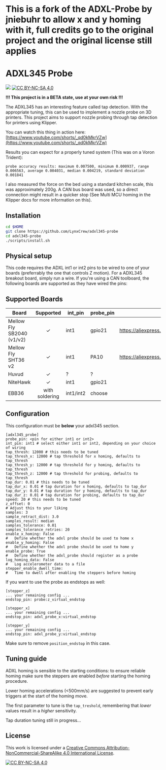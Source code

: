 # This is a fork of the ADXL-Probe by jniebuhr to allow x and y homing with it, full credits go to the original project and the original license still applies

# ADXL345 Probe
[![](https://dcbadge.vercel.app/api/server/APw7rgPGPf)](https://delta2.eu/discord)
[![CC BY-NC-SA 4.0][cc-by-nc-sa-shield]][cc-by-nc-sa]

**!!! This project is in a BETA state, use at your own risk !!!**

The ADXL345 has an interesting feature called tap detection. With the appropriate tuning, this can be used to implement a nozzle probe on 3D printers.
This project aims to support nozzle probing through tap detection for printers using Klipper.

You can watch this thing in action here:
[https://www.youtube.com/shorts/_qd0kMkrVZw](https://www.youtube.com/shorts/_qd0kMkrVZw)

Results you can expect for a properly tuned system (This was on a Voron Trident):

```
probe accuracy results: maximum 0.007500, minimum 0.000937, range 0.006563, average 0.004031, median 0.004219, standard deviation 0.001841
```

I also measured the force on the bed using a standard kitchen scale, this was approximately 200g. A CAN bus board was used, so a direct connection might result in a quicker stop (See Multi MCU homing in the Klipper docs for more information on this).

## Installation

```bash
cd $HOME
git clone https://github.com/LynxCrew/adxl345-probe
cd adxl345-probe
./scripts/install.sh
```

## Physical setup

This code requires the ADXL int1 or int2 pins to be wired to one of your boards (preferrably the one that controls Z motion).
For a ADXL345 breakout board, simply run a wire. If you're using a CAN toolboard, the following boards are supported as they have wired the pins:

## Supported Boards

| Board  | Supported | int_pin | probe_pin | Link |
| ------ | :-------: | ------- | --------- | ---- |
| Mellow Fly SB2040 (v1/v2) | ✓ | int1 | gpio21 | https://aliexpress.com/item/1005004675264551.html |
| Mellow Fly SHT36 v2 | ✓ | int1 | PA10 | https://aliexpress.com/item/1005004675264551.html |
| Huvud | ✓ | ? | ? | |
| NiteHawk | ✓ | int1 | gpio21 |
| EBB36 | with soldering | int1/int2 | choose | |

## Configuration

This configuration must be **below** your adxl345 section.

```
[adxl345_probe]
probe_pin: <pin for either int1 or int2>
int_pin: int1 # select either int1 or int2, depending on your choice of wiring
tap_thresh: 12000 # this needs to be tuned
tap_thresh_x: 12000 # tap threshold for x homing, defaults to tap_thresh
tap_thresh_y: 12000 # tap threshold for y homing, defaults to tap_thresh
tap_thresh_z: 12000 # tap threshold for probing, defaults to tap_thresh
tap_dur: 0.01 # this needs to be tuned
tap_dur_x: 0.01 # tap duration for x homing, defaults to tap_dur
tap_dur_y: 0.01 # tap duration for y homing, defaults to tap_dur
tap_dur_z: 0.01 # tap duration for probing, defaults to tap_dur
speed: 20 # this needs to be tuned
z_offset: 0
# Adjust this to your liking
samples: 3
sample_retract_dist: 3.0
samples_result: median
samples_tolerance: 0.01
samples_tolerance_retries: 20
enable_x_homing: False
#   Define whether the adxl probe should be used to home x
enable_y_homing: False
#   Define whether the adxl probe should be used to home y
enable_probe: True
#   Define whether the adxl_probe should register as a probe
log_homing_data: False
#   Log accelerometer data to a file
stepper_enable_dwell_time:
#   Time to dwell after enabling the steppers before homing
```

If you want to use the probe as endstops as well:

```
[stepper_z]
... your remaining config ...
endstop_pin: probe:z_virtual_endstop
```

```
[stepper_x]
... your remaining config ...
endstop_pin: adxl_probe_x:virtual_endstop
```

```
[stepper_y]
... your remaining config ...
endstop_pin: adxl_probe_y:virtual_endstop
```

Make sure to remove `position_endstop` in this case.

## Tuning guide

ADXL homing is sensible to the starting conditions: to ensure reliable homing make sure the steppers are enabled *before* starting the homing procedure.

Lower homing accelerations (<500mm/s) are suggested to prevent early triggers at the start of the homing move.

The first parameter to tune is the `tap_treshold`, remembering that *lower* values result in a *higher* sensitivity.

Tap duration tuning still in progress...

## License

This work is licensed under a
[Creative Commons Attribution-NonCommercial-ShareAlike 4.0 International License][cc-by-nc-sa].

[![CC BY-NC-SA 4.0][cc-by-nc-sa-image]][cc-by-nc-sa]

[cc-by-nc-sa]: http://creativecommons.org/licenses/by-nc-sa/4.0/
[cc-by-nc-sa-image]: https://licensebuttons.net/l/by-nc-sa/4.0/88x31.png
[cc-by-nc-sa-shield]: https://img.shields.io/badge/License-CC%20BY--NC--SA%204.0-lightgrey.svg?style=for-the-badge
